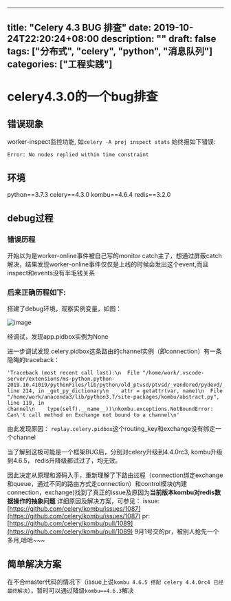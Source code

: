 
---
title: "Celery 4.3 BUG 排查"
date: 2019-10-24T22:20:24+08:00
description: ""
draft: false 
tags: ["分布式", "celery", "python", "消息队列"]
categories: ["工程实践"]
---

<!--more-->

# celery4.3.0的一个bug排查

## 错误现象

worker-inspect监控功能, 如`celery -A proj inspect stats`
始终报如下错误:
```
Error: No nodes replied within time constraint
```

## 环境

python==3.7.3
celery==4.3.0
kombu==4.6.4
redis==3.2.0


## debug过程

### 错误历程

开始以为是worker-online事件被自己写的monitor catch主了，想通过屏蔽catch解决，结果发现worker-online事件仅仅是上线的时候会发出这个event,而且inspect和events没有半毛钱关系

### 后来正确历程如下:

搭建了debug环境，观察实例变量，如图：

![image](https://upload-images.jianshu.io/upload_images/5298275-34fade2e3ff22b0f.png?imageMogr2/auto-orient/strip%7CimageView2/2/w/1240)

经调试，发现app.pidbox实例为None

进一步调试发现 celery.pidbox这条路由的channel实例（即connection）有一条隐晦的traceback：
```
'Traceback (most recent call last):\n  File "/home/work/.vscode-server/extensions/ms-python.python-2019.10.41019/pythonFiles/lib/python/old_ptvsd/ptvsd/_vendored/pydevd/_pydevd_bundle/pydevd_resolver.py", line 214, in _get_py_dictionary\n    attr = getattr(var, name)\n  File "/home/work/anaconda3/lib/python3.7/site-packages/kombu/abstract.py", line 119, in channel\n    type(self).__name__))\nkombu.exceptions.NotBoundError: Can\'t call method on Exchange not bound to a channel\n'
```
由此发现原因：
`replay.celery.pidbox`这个routing_key和exchange没有绑定一个channel

当了解到这极可能是一个框架BUG后，分别对celery升级到4.4.0rc3, kombu升级到4.6.5， redis升降级都试过了，均无效。

因此决定从原理和源码入手，重新理解了下路由过程（connection绑定exchange和queue，通过不同的路由方式走connection）和control模块(内建connection，exchange)找到了真正的issue及原因为**当前版本kombu对redis数据操作的抽象问题**
详细原因及解决方案，可参见：
issue: [https://github.com/celery/kombu/issues/1087](https://github.com/celery/kombu/issues/1087)
pr: [https://github.com/celery/kombu/pull/1089](https://github.com/celery/kombu/pull/1089)
9月1号交的pr，被别人抢先一个多月,哈哈~~~

## 简单解决方案

在不合master代码的情况下（issue上说`kombu 4.6.5 搭配 celery 4.4.0rc4 已经最终解决`），暂时可以通过降级`kombu==4.6.3`解决

